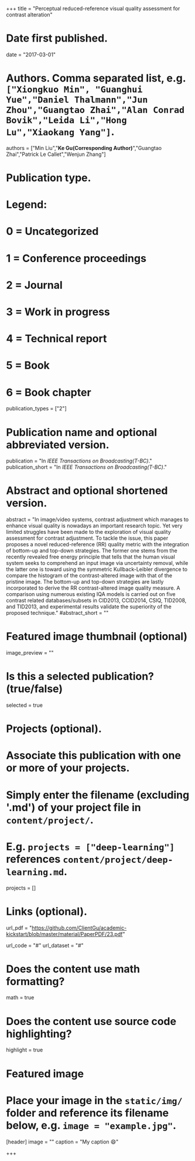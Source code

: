 +++
title = "Perceptual reduced-reference visual quality assessment for contrast alteration"

# Date first published.
date = "2017-03-01"

# Authors. Comma separated list, e.g. `["Xiongkuo Min", "Guanghui Yue","Daniel Thalmann","Jun Zhou","Guangtao Zhai","Alan Conrad Bovik","Leida Li","Hong Lu","Xiaokang Yang"]`.
authors = ["Min Liu","**Ke Gu(Corresponding Author)**","Guangtao Zhai","Patrick Le Callet","Wenjun Zhang"]
# Publication type.
# Legend:
# 0 = Uncategorized
# 1 = Conference proceedings
# 2 = Journal
# 3 = Work in progress
# 4 = Technical report
# 5 = Book
# 6 = Book chapter
publication_types = ["2"]

# Publication name and optional abbreviated version.
publication = "In *IEEE Transactions on Broadcasting(T-BC)*."
publication_short = "In *IEEE Transactions on Broadcasting(T-BC)*."

# Abstract and optional shortened version.
abstract = "In image/video systems, contrast adjustment which manages to enhance visual quality is nowadays an important research topic. Yet very limited struggles have been made to the exploration of visual quality assessment for contrast adjustment. To tackle the issue, this paper proposes a novel reduced-reference (RR) quality metric with the integration of bottom-up and top-down strategies. The former one stems from the recently revealed free energy principle that tells that the human visual system seeks to comprehend an input image via uncertainty removal, while the latter one is toward using the symmetric Kullback-Leibler divergence to compare the histogram of the contrast-altered image with that of the pristine image. The bottom-up and top-down strategies are lastly incorporated to derive the RR contrast-altered image quality measure. A comparison using numerous existing IQA models is carried out on five contrast related databases/subsets in CID2013, CCID2014, CSIQ, TID2008, and TID2013, and experimental results validate the superiority of the proposed technique."
#abstract_short = ""

# Featured image thumbnail (optional)
image_preview = ""

# Is this a selected publication? (true/false)
selected = true

# Projects (optional).
#   Associate this publication with one or more of your projects.
#   Simply enter the filename (excluding '.md') of your project file in `content/project/`.
#   E.g. `projects = ["deep-learning"]` references `content/project/deep-learning.md`.
projects = []

# Links (optional).
url_pdf = "https://github.com/ClientGu/academic-kickstart/blob/master/material/PaperPDF/23.pdf"

url_code = "#"
url_dataset = "#"


# Does the content use math formatting?
math = true

# Does the content use source code highlighting?
highlight = true

# Featured image
# Place your image in the `static/img/` folder and reference its filename below, e.g. `image = "example.jpg"`.
[header]
image = ""
caption = "My caption 😄"

+++
